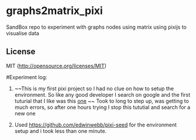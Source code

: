 # graphs2matrix_pixi
SandBox repo to experiment with graphs nodes using matrix using pixijs to visualise data 

## License
MIT (http://opensource.org/licenses/MIT)

#Experiment log:

1. ~~This is my first pixi project so I had no clue on how to setup the environment. So like any good developer I search on google and the first tuturial that I like was this [one](https://medium.com/anvoevodin/how-to-set-up-pixijs-v5-project-with-npm-and-webpack-41c18942c88d) ~~ 
Took to long to step up, was getting to much errors, so after one hours trying I stop this tututial and search for a new one

2. Used https://github.com/edwinwebb/pixi-seed for the environment setup and i took less than one minute.  
